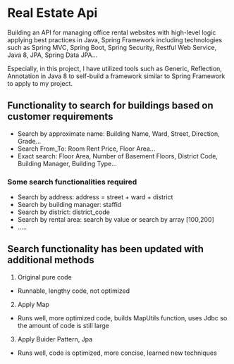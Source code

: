 # Real Estate Api
Building an API for managing office rental websites with high-level logic applying best practices in Java, Spring Framework including technologies such as Spring MVC, Spring Boot, Spring Security, Restful Web Service, Java 8, JPA, Spring Data JPA...

Especially, in this project, I have utilized tools such as Generic, Reflection, Annotation in Java 8 to self-build a framework similar to Spring Framework to apply to my project.
## Functionality to search for buildings based on customer requirements
- Search by approximate name: Building Name, Ward, Street, Direction, Grade...
- Search From_To: Room Rent Price, Floor Area...
- Exact search: Floor Area, Number of Basement Floors, District Code, Building Manager, Building Type...

### Some search functionalities required
- Search by address: address = street + ward + district
- Search by building manager: staffid
- Search by district: district_code
- Search by rental area: search by value or search by array [100,200]
- .....

## Search functionality has been updated with additional methods
1. Original pure code
- Runnable, lengthy code, not optimized
2. Apply Map
- Runs well, more optimized code, builds MapUtils function, uses Jdbc so the amount of code is still large
3. Apply Buider Pattern, Jpa
- Runs well, code is optimized, more concise, learned new techniques

